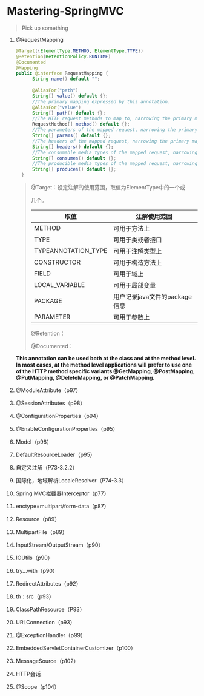 # Mastering-SpringMVC

> Pick up something

1. @RequestMapping

   ```java
   @Target({ElementType.METHOD, ElementType.TYPE})
   @Retention(RetentionPolicy.RUNTIME)
   @Documented
   @Mapping
   public @interface RequestMapping {
         String name() default "";
     
         @AliasFor("path")
         String[] value() default {};
         //The primary mapping expressed by this annotation. 
         @AliasFor("value")
         String[] path() default {};
         //The HTTP request methods to map to, narrowing the primary mapping: GET, POST, HEAD, OPTIONS, PUT, PATCH, DELETE, TRACE.
         RequestMethod[] method() default {};
         //The parameters of the mapped request, narrowing the primary mapping.
         String[] params() default {};
         //The headers of the mapped request, narrowing the primary mapping.
         String[] headers() default {};
         //The consumable media types of the mapped request, narrowing the primary mapping.
         String[] consumes() default {};
         //The producible media types of the mapped request, narrowing the primary mapping.
         String[] produces() default {};
     }
   ```

   > @Target：设定注解的使用范围，取值为ElementType中的一个或
   >
   > 几个。
   >
   > | 取值                | 注解使用范围                  |
   > | ------------------- | ----------------------------- |
   > | METHOD              | 可用于方法上                  |
   > | TYPE                | 可用于类或者接口              |
   > | TYPEANNOTATION_TYPE | 可用于注解类型上              |
   > | CONSTRUCTOR         | 可用于构造方法上              |
   > | FIELD               | 可用于域上                    |
   > | LOCAL_VARIABLE      | 可用于局部变量                |
   > | PACKAGE             | 用户记录java文件的package信息 |
   > | PARAMETER           | 可用于参数上                  |
   >
   > @Retention：
   >
   > @Documented：

   **This annotation can be used both at the class and at the method level. In most cases, at the method level applications will prefer to use one of the HTTP method specific variants @GetMapping, @PostMapping, @PutMapping, @DeleteMapping, or @PatchMapping.**

2. @ModuleAttribute（p97）

3. @SessionAttributes（p98）

4. @ConfigurationProperties（p94）

5. @EnableConfigurationProperties（p95）

6. Model（p98）

7. DefaultResourceLoader（p95）

8. 自定义注解（P73-3.2.2）

9. 国际化，地域解析LocaleResolver（P74-3.3）

10. Spring MVC拦截器Interceptor（p77）

11. enctype=multipart/form-data（p87）

12. Resource（p89）

13. MultipartFile（p89）

14. InputStream/OutputStream（p90）

15. IOUtils（p90）

16. try…with（p90）

17. RedirectAttributes（p92）

18. th：src（p93）

19. ClassPathResource（P93）

20. URLConnection（p93）

21. @ExceptionHandler（p99）

22. EmbeddedServletContainerCustomizer（p100）

23. MessageSource（p102）

24. HTTP会话

25. @Scope（p104）